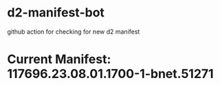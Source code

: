 # d2-manifest-bot
github action for checking for new d2 manifest

# Current Manifest: 117696.23.08.01.1700-1-bnet.51271
